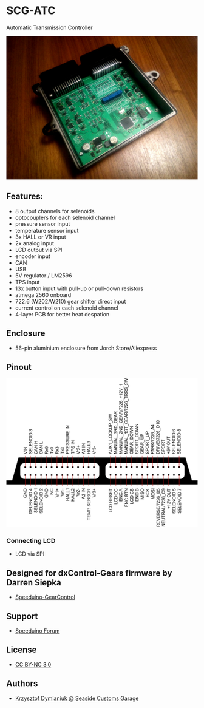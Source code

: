 # SCG-ATC

Automatic Transmission Controller

![Board](asembled.jpg?raw=true "Board")

## Features:
* 8 output channels for selenoids
* optocouplers for each selenoid channel
* pressure sensor input
* temperature sensor input
* 3x HALL or VR input
* 2x analog input
* LCD output via SPI
* encoder input
* CAN
* USB
* 5V regulator / LM2596
* TPS input
* 13x button input with pull-up or pull-down resistors
* atmega 2560 onboard
* 722.6 (W202/W210) gear shifter direct input
* current control on each selenoid channel
* 4-layer PCB for better heat despation

## Enclosure
* 56-pin aluminium enclosure from Jorch Store/Aliexpress

## Pinout
![Pinout](enclosure_pinout.jpg?raw=true "Pinout")

### Connecting LCD
* LCD via SPI

## Designed for dxControl-Gears firmware by Darren Siepka
* [Speeduino-GearControl](https://github.com/Autohome2/dxControl-Gears)

## Support
* [Speeduino Forum](https://speeduino.com/forum/viewtopic.php?f=15&t=1827)

## License
* [CC BY-NC 3.0](https://creativecommons.org/licenses/by-nc/3.0/)

## Authors
* [Krzysztof Dymianiuk @ Seaside Customs Garage](https://seasidecustoms.blogspot.com/)
